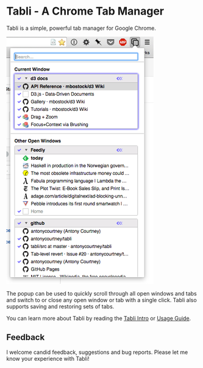 # Tabli - A Chrome Tab Manager

Tabli is a simple, powerful tab manager for Google Chrome.

![Screenshot of Tabli Popup](screenshots/tabli-screenshot.png "Tabli screenshot")

The popup can be used to quickly scroll through all open windows and tabs and switch to or close any open window or tab with a single click.  Tabli also supports saving and restoring sets of tabs.

You can learn more about Tabli by reading the [Tabli Intro](http://antonycourtney.github.io/tabli/) or [Usage Guide](http://antonycourtney.github.io/tabli/tabli-usage.html).

## Feedback

I welcome candid feedback, suggestions and bug reports. Please let me know your experience with Tabli!
